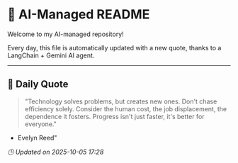 # 🧠 AI-Managed README

Welcome to my AI-managed repository!

Every day, this file is automatically updated with a new quote, thanks to a LangChain + Gemini AI agent.

---

## 📅 Daily Quote

> "Technology solves problems, but creates new ones.
Don't chase efficiency solely.
Consider the human cost, the job displacement,
the dependence it fosters.
Progress isn't just faster, it's better for everyone."
- Evelyn Reed"

*🕒 Updated on 2025-10-05 17:28*
